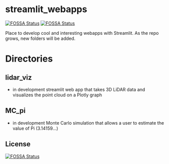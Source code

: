 # streamlit_webapps
[![FOSSA Status](https://app.fossa.com/api/projects/git%2Bgithub.com%2Fmesmith027%2Fstreamlit_webapps.svg?type=shield)](https://app.fossa.com/projects/git%2Bgithub.com%2Fmesmith027%2Fstreamlit_webapps?ref=badge_shield)
[![FOSSA Status](https://app.fossa.com/api/projects/git%2Bgithub.com%2Fmesmith027%2Fstreamlit_webapps.svg?type=small)](https://app.fossa.com/projects/git%2Bgithub.com%2Fmesmith027%2Fstreamlit_webapps?ref=badge_small)

Place to develop cool and interesting webapps with Streamlit. As the repo grows, new folders will be added.

# Directories
## lidar_viz
- in development streamlit web app that takes 3D LiDAR data and visualizes the point cloud on a Plotly graph

## MC_pi
- in development Monte Carlo simulation that allows a user to estimate the value of Pi (3.14159...)


## License
[![FOSSA Status](https://app.fossa.com/api/projects/git%2Bgithub.com%2Fmesmith027%2Fstreamlit_webapps.svg?type=large)](https://app.fossa.com/projects/git%2Bgithub.com%2Fmesmith027%2Fstreamlit_webapps?ref=badge_large)
